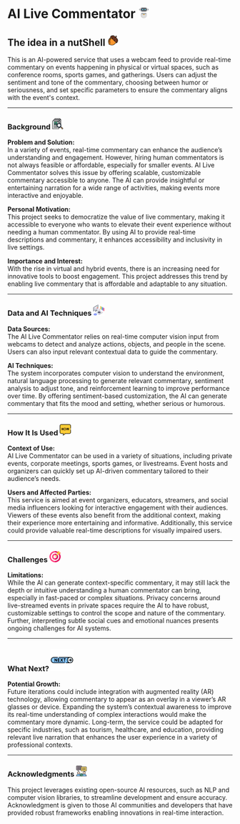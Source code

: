 # AI Live Commentator <img src="https://github.com/CypherCatto/images/blob/main/robot.png" width="25" height="25">

## **The idea in a nutShell** <img src="https://github.com/CypherCatto/images/blob/main/nature.png" width="25" height="25">

This is an AI-powered service that uses a webcam feed to provide real-time commentary on events happening in physical or virtual spaces, such as conference rooms, sports games, and gatherings. Users can adjust the sentiment and tone of the commentary, choosing between humor or seriousness, and set specific parameters to ensure the commentary aligns with the event's context.

---

### Background <img src="https://github.com/CypherCatto/images/blob/main/hiring.png" width="25" height="25">

**Problem and Solution:**  
In a variety of events, real-time commentary can enhance the audience’s understanding and engagement. However, hiring human commentators is not always feasible or affordable, especially for smaller events. AI Live Commentator solves this issue by offering scalable, customizable commentary accessible to anyone. The AI can provide insightful or entertaining narration for a wide range of activities, making events more interactive and enjoyable.

**Personal Motivation:**  
This project seeks to democratize the value of live commentary, making it accessible to everyone who wants to elevate their event experience without needing a human commentator. By using AI to provide real-time descriptions and commentary, it enhances accessibility and inclusivity in live settings.

**Importance and Interest:**  
With the rise in virtual and hybrid events, there is an increasing need for innovative tools to boost engagement. This project addresses this trend by enabling live commentary that is affordable and adaptable to any situation.

---

### Data and AI Techniques <img src="https://github.com/CypherCatto/images/blob/main/data-science.png" width="25" height="25">

**Data Sources:**  
The AI Live Commentator relies on real-time computer vision input from webcams to detect and analyze actions, objects, and people in the scene. Users can also input relevant contextual data to guide the commentary.

**AI Techniques:**  
The system incorporates computer vision to understand the environment, natural language processing to generate relevant commentary, sentiment analysis to adjust tone, and reinforcement learning to improve performance over time. By offering sentiment-based customization, the AI can generate commentary that fits the mood and setting, whether serious or humorous.

---

### How It Is Used <img src="https://github.com/CypherCatto/images/blob/main/how.png" width="25" height="25">

**Context of Use:**  
AI Live Commentator can be used in a variety of situations, including private events, corporate meetings, sports games, or livestreams. Event hosts and organizers can quickly set up AI-driven commentary tailored to their audience’s needs.

**Users and Affected Parties:**  
This service is aimed at event organizers, educators, streamers, and social media influencers looking for interactive engagement with their audiences. Viewers of these events also benefit from the additional context, making their experience more entertaining and informative. Additionally, this service could provide valuable real-time descriptions for visually impaired users.

---

### Challenges <img src="https://github.com/CypherCatto/images/blob/main/target.png" width="25" height="25">

**Limitations:**  
While the AI can generate context-specific commentary, it may still lack the depth or intuitive understanding a human commentator can bring, especially in fast-paced or complex situations. Privacy concerns around live-streamed events in private spaces require the AI to have robust, customizable settings to control the scope and nature of the commentary. Further, interpreting subtle social cues and emotional nuances presents ongoing challenges for AI systems.

---

### What Next? <img src="https://github.com/CypherCatto/images/blob/main/next.png" width="50" height="50">

**Potential Growth:**  
Future iterations could include integration with augmented reality (AR) technology, allowing commentary to appear as an overlay in a viewer’s AR glasses or device. Expanding the system’s contextual awareness to improve its real-time understanding of complex interactions would make the commentary more dynamic. Long-term, the service could be adapted for specific industries, such as tourism, healthcare, and education, providing relevant live narration that enhances the user experience in a variety of professional contexts.

---

### Acknowledgments <img src="https://github.com/CypherCatto/images/blob/main/acknowledge.png" width="25" height="25">

This project leverages existing open-source AI resources, such as NLP and computer vision libraries, to streamline development and ensure accuracy. Acknowledgment is given to those AI communities and developers that have provided robust frameworks enabling innovations in real-time interaction.
